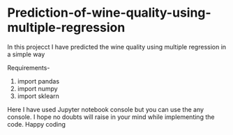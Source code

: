 # Prediction-of-wine-quality-using-multiple-regression
In this projecct I have predicted the wine quality using multiple regression in a simple way

Requirements-
1. import pandas
2. import numpy
3. import sklearn

Here I have used Jupyter notebook console but you can use the any console.
I hope no doubts will raise in your mind while implementing the code.
Happy coding
